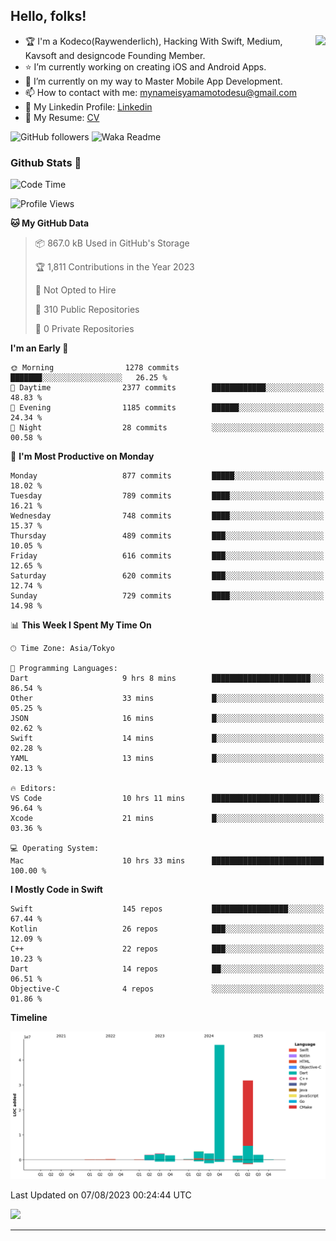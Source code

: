 ## Hello, folks! 
<p>
<img align="right" src="https://media.giphy.com/media/26ufdb3cYKwbRtYVW/giphy.gif" style="max-width:100%;" height="150px">

- 🏆 I'm a Kodeco(Raywenderlich), Hacking With Swift, Medium, Kavsoft and designcode Founding Member.
- ⭐️ I’m currently working on creating iOS and Android Apps.
- 🌱 I’m currently on my way to Master Mobile App Development.
- 📫 How to contact with me: mynameisyamamotodesu@gmail.com
- 🔗 My Linkedin Profile: [Linkedin](https://www.linkedin.com/in/kyo-yamamoto-a2ab50239)
- 🔗 My Resume: [CV](https://www.kickresume.com/cv/ZWKvXV/)

![GitHub followers](https://img.shields.io/github/followers/YamamotoDesu?label=Follow&style=social)
![Waka Readme](https://github.com/YamamotoDesu/YamamotoDesu/workflows/Waka%20Readme/badge.svg)


### Github Stats 🥇 
<!--START_SECTION:waka-->
![Code Time](http://img.shields.io/badge/Code%20Time-481%20hrs%2057%20mins-blue)

![Profile Views](http://img.shields.io/badge/Profile%20Views-1-blue)

**🐱 My GitHub Data** 

> 📦 867.0 kB Used in GitHub's Storage 
 > 
> 🏆 1,811 Contributions in the Year 2023
 > 
> 🚫 Not Opted to Hire
 > 
> 📜 310 Public Repositories 
 > 
> 🔑 0 Private Repositories 
 > 
**I'm an Early 🐤** 

```text
🌞 Morning                1278 commits        ███████░░░░░░░░░░░░░░░░░░   26.25 % 
🌆 Daytime                2377 commits        ████████████░░░░░░░░░░░░░   48.83 % 
🌃 Evening                1185 commits        ██████░░░░░░░░░░░░░░░░░░░   24.34 % 
🌙 Night                  28 commits          ░░░░░░░░░░░░░░░░░░░░░░░░░   00.58 % 
```
📅 **I'm Most Productive on Monday** 

```text
Monday                   877 commits         █████░░░░░░░░░░░░░░░░░░░░   18.02 % 
Tuesday                  789 commits         ████░░░░░░░░░░░░░░░░░░░░░   16.21 % 
Wednesday                748 commits         ████░░░░░░░░░░░░░░░░░░░░░   15.37 % 
Thursday                 489 commits         ███░░░░░░░░░░░░░░░░░░░░░░   10.05 % 
Friday                   616 commits         ███░░░░░░░░░░░░░░░░░░░░░░   12.65 % 
Saturday                 620 commits         ███░░░░░░░░░░░░░░░░░░░░░░   12.74 % 
Sunday                   729 commits         ████░░░░░░░░░░░░░░░░░░░░░   14.98 % 
```


📊 **This Week I Spent My Time On** 

```text
🕑︎ Time Zone: Asia/Tokyo

💬 Programming Languages: 
Dart                     9 hrs 8 mins        ██████████████████████░░░   86.54 % 
Other                    33 mins             █░░░░░░░░░░░░░░░░░░░░░░░░   05.25 % 
JSON                     16 mins             █░░░░░░░░░░░░░░░░░░░░░░░░   02.62 % 
Swift                    14 mins             █░░░░░░░░░░░░░░░░░░░░░░░░   02.28 % 
YAML                     13 mins             █░░░░░░░░░░░░░░░░░░░░░░░░   02.13 % 

🔥 Editors: 
VS Code                  10 hrs 11 mins      ████████████████████████░   96.64 % 
Xcode                    21 mins             █░░░░░░░░░░░░░░░░░░░░░░░░   03.36 % 

💻 Operating System: 
Mac                      10 hrs 33 mins      █████████████████████████   100.00 % 
```

**I Mostly Code in Swift** 

```text
Swift                    145 repos           █████████████████░░░░░░░░   67.44 % 
Kotlin                   26 repos            ███░░░░░░░░░░░░░░░░░░░░░░   12.09 % 
C++                      22 repos            ███░░░░░░░░░░░░░░░░░░░░░░   10.23 % 
Dart                     14 repos            ██░░░░░░░░░░░░░░░░░░░░░░░   06.51 % 
Objective-C              4 repos             ░░░░░░░░░░░░░░░░░░░░░░░░░   01.86 % 
```



**Timeline**

![Lines of Code chart](https://raw.githubusercontent.com/YamamotoDesu/YamamotoDesu/main/assets/bar_graph.png)


 Last Updated on 07/08/2023 00:24:44 UTC
<!--END_SECTION:waka-->

![](https://github-profile-summary-cards.vercel.app/api/cards/profile-details?username=YamamotoDesu&theme=vue)

----
